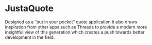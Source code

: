 # JustaQuote
Designed as a “put in your pocket” quote application it also draws inspiration from other apps such as Threads to provide a modern more insightful view of this generation which creates a push towards better development in the field.
